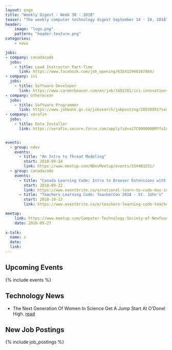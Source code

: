 ```yaml
---
layout: page
title: "Weekly Digest - Week 38 - 2018"
teaser: "The weekly computer technology digest September 14 - 20, 2018"
header:
    image: "logo.png"
    pattern: "header-texture.png"
categories:
    - news

jobs:
- company: canadacode
  jobs:
    - title: Lead Instructor Part-Time
      link: https://www.facebook.com/job_opening/635412940187884/
- company: ici
  jobs:
    - title: Software Developer
      link: https://www.careerbeacon.com/en/job/1491281/ici-innovations-incorporated/software-developer/st-john-s
- company: otherocean
  jobs:
    - title: Software Programmer
      link: https://www.jobbank.gc.ca/jobsearch/jobposting/28030591?source=searchresults
- company: verafin
  jobs:
    - title: Data Installer
      link: https://verafin.secure.force.com/apply?id=a17C000000BM7foIAD


events:
  - group: ndev
    events:
      - title: "An Intro to Threat Modeling"
        start: 2018-09-24
        link: https://www.meetup.com/NDevMeetup/events/254483251/
  - group: canadacode
    events:
      - title: "Canada Learning Code: Intro to Browser Extensions with JavaScript"
        start: 2018-09-22
        link: https://www.eventbrite.ca/e/national-learn-to-code-day-intro-to-browser-extensions-with-javascript-st-johns-registration-48620051884?aff=es2
      - title: "Teachers Learning Code: TeacherCon 2018 - St. John's"
        start: 2018-10-13
        link: https://www.eventbrite.ca/e/teachers-learning-code-teachercon-2018-st-johns-registration-49195625440

meetup:
    link: https://www.meetup.com/Computer-Technology-Society-of-Newfoundland-and-Labrador/events/rpdzmpyxqbjb/
    date: 2018-09-27
  
x-talk:
  name: z
  date: 
  link: 
---
```


## Upcoming Events
{% include events %}

## Technology News

* The Next Generation Of Women In Science Get A Jump Start At O’Donel High. [read](https://vocm.com/news/the-next-generation-of-women-in-science-get-a-jump-start-at-odonel-high/)

## New Job Postings
{% include job_postings %}
